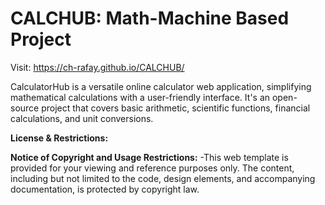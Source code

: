 # CALCHUB: Math-Machine Based Project

Visit: https://ch-rafay.github.io/CALCHUB/

CalculatorHub is a versatile online calculator web application, simplifying mathematical calculations with a user-friendly interface. It's an open-source project that covers basic arithmetic, scientific functions, financial calculations, and unit conversions.

**License & Restrictions:**

**Notice of Copyright and Usage Restrictions:**
-This web template is provided for your viewing and reference purposes only. The content, including but not limited to the code, design elements, and accompanying documentation, is protected by copyright law.


